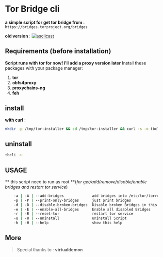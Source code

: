 # Tor Bridge cli

**a simple script for get tor bridge from** : `https://bridges.torproject.org/bridges`

**old version** :
[![asciicast](https://asciinema.org/a/CVdg9arcaLU9nyXsvuW7FOyEn.svg)](https://asciinema.org/a/CVdg9arcaLU9nyXsvuW7FOyEn)


## Requirements (before installation)
**Script runs with tor for now! i'll add a proxy version later**
Install these packages with your package manager:
1. **tor**
2. **obfs4proxy**
3. **proxychains-ng**
4. **feh**

## install
**with curl** :
```bash
mkdir -p /tmp/tor-installer && cd /tmp/tor-installer && curl -s -o tbcli-installer https://raw.githubusercontent.com/MicroRobotProgrammer/TorBridge/master/tbcli-installer.sh && chmod +x tbcli-installer && ./tbcli-installer && shell_file=$HOME/.$(egrep -o "[^/]*$" <<< $SHELL)rc && source $shell_file && cd
```

## uninstall 

```bash
tbcli -u 
```

## USAGE
** this script need to run as root **(*for get/add/remove/disable/enable bridges and restart tor service*)
```bash
	-a | -A | --add-bridges             add bridges into /etc/tor/torrc and print bridges
	-p | -P | --print-only-bridges      just print bridges
	-d | -D | --disable-broken-bridges  Disable broken Bridges in this network connection
	-e | -E | --enable-all-bridges      Enable all disabled Bridges
	-r | -R | --reset-tor               restart tor service
	-u | -U | --uninstall               uninstall Script
	-h | -H | --help                    show this help
```

## More
>  Special thanks to : **virtualdemon**
